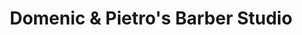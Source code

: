 ---
title: "Domenic & Pietro's Barber Studio"
url: /ho-ho-kus/domenic-and-pietros-barber-studio/
shop: hairdresser
---